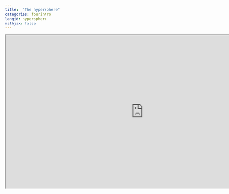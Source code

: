 ```yaml
---
title:  "The hypersphere"
categories: fourintro
langid: hypersphere
mathjax: false
---
```


<iframe width="900" height="500"
	src="https://www.youtube.com/embed/BqfwPQvb7KA?rel=0">
</iframe>
